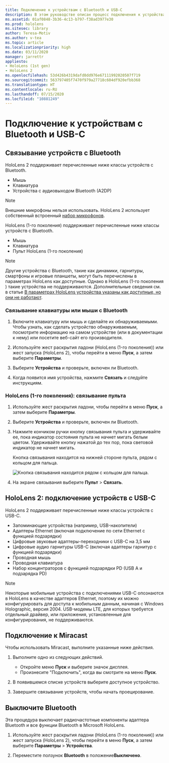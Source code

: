 ```yaml
---
title: Подключение к устройствам с Bluetooth и USB-C
description: В этом руководстве описан процесс подключения к устройствам с Bluetooth и USB-C, а также принадлежностям.
ms.assetid: 01af0848-3b36-4c13-b797-f38ad3977e30
ms.prod: hololens
ms.sitesec: library
author: Teresa-Motiv
ms.author: v-tea
ms.topic: article
ms.localizationpriority: high
ms.date: 03/11/2020
manager: jarrettr
appliesto:
- HoloLens (1st gen)
- HoloLens 2
ms.openlocfilehash: 53d426b4319dafd0dd976e67111992020507f719
ms.sourcegitcommit: 563797405f7470f979a27718c604df920efbb368
ms.translationtype: HT
ms.contentlocale: ru-RU
ms.lasthandoff: 07/15/2020
ms.locfileid: "10881249"
---
```

# Подключение к устройствам с Bluetooth и USB-C

## Связывание устройств с Bluetooth

HoloLens 2 поддерживает перечисленные ниже классы устройств с Bluetooth.

- Мышь
- Клавиатура
- Устройства с аудиовыходом Bluetooth (A2DP)

> [!NOTE]
> Внешние микрофоны нельзя использовать. HoloLens 2 использует собственный встроенный [набор микрофонов](hololens2-hardware.md#audio-and-speech).

HoloLens (1-го поколения) поддерживает перечисленные ниже классы устройств с Bluetooth.

- Мышь
- Клавиатура
- Пульт HoloLens (1-го поколения)

> [!NOTE]
> Другие устройства с Bluetooth, такие как динамики, гарнитуры, смартфоны и игровые планшеты, могут быть перечислены в параметрах HoloLens как доступные. Однако в HoloLens (1-го поколения ) такие устройства не поддерживаются. Дополнительные сведения см. в статье [В параметрах HoloLens устройства указаны как доступные, но они не работают](hololens-FAQ.md#hololens-settings-lists-devices-as-available-but-the-devices-dont-work).

### Связывание клавиатуры или мыши с Bluetooth

1. Включите клавиатуру или мышь и сделайте их обнаруживаемыми. Чтобы узнать, как сделать устройство обнаруживаемым, посмотрите информацию на самом устройстве (или в документации к нему) или посетите веб-сайт его производителя.

1. Используйте жест раскрытия ладони (HoloLens (1-го поколения)) или жест запуска (HoloLens 2), чтобы перейти в меню **Пуск**, а затем выберите **Параметры**.

1. Выберите **Устройства** и проверьте, включен ли Bluetooth.  

1. Когда появится имя устройства, нажмите **Связать** и следуйте инструкциям.

### HoloLens (1-го поколения): связывание пульта

1. Используйте жест раскрытия ладони, чтобы перейти в меню **Пуск**, а затем выберите **Параметры**.

1. Выберите **Устройства** и проверьте, включен ли Bluetooth.

1. Нажмите кончиком ручки кнопку связывания пульта и удерживайте ее, пока индикатор состояния пульта не начнет мигать белым цветом. Удерживайте кнопку нажатой до тех пор, пока световой индикатор не начнет мигать.  

   Кнопка связывания находится на нижней стороне пульта, рядом с кольцом для пальца.
   
   ![Кнопка связывания находится рядом с кольцом для пальца.](images/use-hololens-clicker-1.png)
   
1. На экране связывания выберите **Пульт** > **Связать**.

## HoloLens 2: подключение устройств с USB-C

HoloLens 2 поддерживает перечисленные ниже классы устройств с USB-C.

- Запоминающие устройства (например, USB-накопители)
- Адаптеры Ethernet (включая подключение по сети Ethernet с функцией подзарядки)
- Цифровые звуковые адаптеры-переходники с USB-C на 3,5 мм
- Цифровые аудио гарнитуры USB-C (включая адаптеры гарнитур с функцией подзарядки)
- Проводная мышь
- Проводная клавиатура
- Набор концентраторов с функцией подзарядки PD (USB A и подзарядка PD)

> [!NOTE]
> Некоторые мобильные устройства с подключениями USB-C опознаются в HoloLens в качестве адаптеров Ethernet, поэтому их можно конфигурировать для доступа к мобильным данным, начиная с Windows Holographic, версия 2004. USB-модемы LTE, для которых требуется отдельный драйвер, или приложения, установленные для конфигурирования, не поддерживаются.

## Подключение к Miracast

Чтобы использовать Miracast, выполните указанные ниже действия.

1. Выполните одно из следующих действий.  

   - Откройте меню **Пуск** и выберите значок дисплея.
   - Произнесите "Подключить", когда вы смотрите на меню **Пуск**.  

1. В появившемся списке устройств выберите доступное устройство.

1. Завершите связывание устройств, чтобы начать проецирование.

## Выключите Bluetooth

Эта процедура выключает радиочастотные компоненты адаптера Bluetooth и все функции Bluetooth в Microsoft HoloLens.

1. Используйте жест раскрытия ладони (HoloLens (1-го поколения)) или жест запуска (HoloLens 2), чтобы перейти в меню **Пуск**, а затем выберите **Параметры** > **Устройства**.

1. Переместите ползунок **Bluetooth** в положение**Выключено**.
